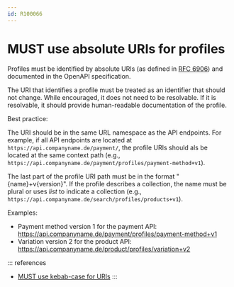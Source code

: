 ```yaml
---
id: R100066
---
```


# MUST use absolute URIs for profiles

Profiles must be identified by absolute URIs (as defined in [RFC 6906](https://www.rfc-editor.org/rfc/rfc6906#section-3)) and documented in the OpenAPI specification.

The URI that identifies a profile must be treated as an identifier that should not change.
While encouraged, it does not need to be resolvable.
If it is resolvable, it should provide human-readable documentation of the profile.

Best practice:

The URI should be in the same URL namespace as the API endpoints.
For example, if all API endpoints are located at `https://api.companyname.de/payment/`, the profile URIs should als be located at the same context path (e.g., `https://api.companyname.de/payment/profiles/payment-method+v1`).

The last part of the profile URI path must be in the format "{name}+v{version}".
If the profile describes a collection, the name must be plural or uses _list_ to indicate a collection (e.g., `https://api.companyname.de/search/profiles/products+v1`).

Examples:

- Payment method version 1 for the payment API: <https://api.companyname.de/payment/profiles/payment-method+v1>
- Variation version 2 for the product API: <https://api.companyname.de/product/profiles/variation+v2>

::: references

- [MUST use kebab-case for URIs](../../../resources/naming-conventions/rules/must-use-kebabcase-for-uris.md)
  :::
